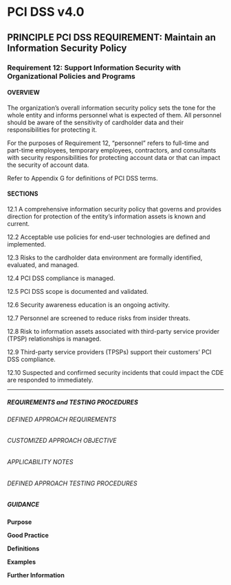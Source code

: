 # PCI DSS v4.0

## PRINCIPLE PCI DSS REQUIREMENT: Maintain an Information Security Policy

### Requirement 12: Support Information Security with Organizational Policies and Programs

#### OVERVIEW
The organization’s overall information security policy sets the tone for the whole entity and informs personnel what is expected of them. All personnel should be aware of the sensitivity of cardholder data and their responsibilities for protecting it.

For the purposes of Requirement 12, “personnel” refers to full-time and part-time employees, temporary employees, contractors, and consultants with security responsibilities for protecting account data or that can impact the security of account data.

Refer to Appendix G for definitions of PCI DSS terms.


#### SECTIONS
12.1	A comprehensive information security policy that governs and provides direction for protection of the entity’s information assets is known and current.

12.2	Acceptable use policies for end-user technologies are defined and implemented.

12.3	Risks to the cardholder data environment are formally identified, evaluated, and managed.

12.4	PCI DSS compliance is managed.

12.5	PCI DSS scope is documented and validated.

12.6	Security awareness education is an ongoing activity.

12.7	Personnel are screened to reduce risks from insider threats.

12.8	Risk to information assets associated with third-party service provider (TPSP) relationships is managed.

12.9	Third-party service providers (TPSPs) support their customers’ PCI DSS compliance.

12.10	Suspected and confirmed security incidents that could impact the CDE are responded to immediately.


---

##### REQUIREMENTS and TESTING PROCEDURES


###### DEFINED APPROACH REQUIREMENTS


###### CUSTOMIZED APPROACH OBJECTIVE


###### APPLICABILITY NOTES


###### DEFINED APPROACH TESTING PROCEDURES


##### GUIDANCE
**Purpose**

**Good Practice**

**Definitions**

**Examples**

**Further Information**

